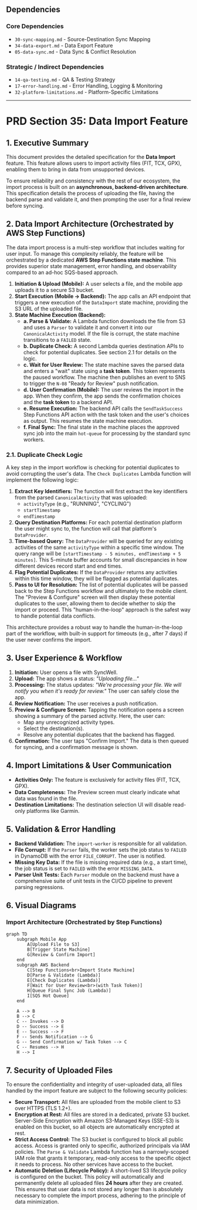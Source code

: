 ## Dependencies

### Core Dependencies
- `30-sync-mapping.md` - Source-Destination Sync Mapping
- `34-data-export.md` - Data Export Feature
- `05-data-sync.md` - Data Sync & Conflict Resolution

### Strategic / Indirect Dependencies
- `14-qa-testing.md` - QA & Testing Strategy
- `17-error-handling.md` - Error Handling, Logging & Monitoring
- `32-platform-limitations.md` - Platform-Specific Limitations

---

# PRD Section 35: Data Import Feature

## 1. Executive Summary

This document provides the detailed specification for the **Data Import** feature. This feature allows users to import activity files (FIT, TCX, GPX), enabling them to bring in data from unsupported devices.

To ensure reliability and consistency with the rest of our ecosystem, the import process is built on an **asynchronous, backend-driven architecture**. This specification details the process of uploading the file, having the backend parse and validate it, and then prompting the user for a final review before syncing.

## 2. Data Import Architecture (Orchestrated by AWS Step Functions)

The data import process is a multi-step workflow that includes waiting for user input. To manage this complexity reliably, the feature will be orchestrated by a dedicated **AWS Step Functions state machine**. This provides superior state management, error handling, and observability compared to an ad-hoc SQS-based approach.

1.  **Initiation & Upload (Mobile):** A user selects a file, and the mobile app uploads it to a secure S3 bucket.
2.  **Start Execution (Mobile -> Backend):** The app calls an API endpoint that triggers a new execution of the `DataImport` state machine, providing the S3 URL of the uploaded file.
3.  **State Machine Execution (Backend):**
    *   **a. Parse & Validate:** A Lambda function downloads the file from S3 and uses a `Parser` to validate it and convert it into our `CanonicalActivity` model. If the file is corrupt, the state machine transitions to a `FAILED` state.
    *   **b. Duplicate Check:** A second Lambda queries destination APIs to check for potential duplicates. See section 2.1 for details on the logic.
    *   **c. Wait for User Review:** The state machine saves the parsed data and enters a "wait" state using a **task token**. This token represents the paused workflow. The machine then publishes an event to SNS to trigger the `N-08` "Ready for Review" push notification.
    *   **d. User Confirmation (Mobile):** The user reviews the import in the app. When they confirm, the app sends the confirmation choices and the **task token** to a backend API.
    *   **e. Resume Execution:** The backend API calls the `SendTaskSuccess` Step Functions API action with the task token and the user's choices as output. This resumes the state machine execution.
    *   **f. Final Sync:** The final state in the machine places the approved sync job into the main `hot-queue` for processing by the standard sync workers.

### 2.1. Duplicate Check Logic

A key step in the import workflow is checking for potential duplicates to avoid corrupting the user's data. The `Check Duplicates` Lambda function will implement the following logic:

1.  **Extract Key Identifiers:** The function will first extract the key identifiers from the parsed `CanonicalActivity` that was uploaded:
    *   `activityType` (e.g., "RUNNING", "CYCLING")
    *   `startTimestamp`
    *   `endTimestamp`
2.  **Query Destination Platforms:** For each potential destination platform the user might sync to, the function will call that platform's `DataProvider`.
3.  **Time-based Query:** The `DataProvider` will be queried for any existing activities of the same `activityType` within a specific time window. The query range will be `[startTimestamp - 5 minutes, endTimestamp + 5 minutes]`. This 5-minute buffer accounts for small discrepancies in how different devices record start and end times.
4.  **Flag Potential Duplicates:** If the `DataProvider` returns any activities within this time window, they will be flagged as potential duplicates.
5.  **Pass to UI for Resolution:** The list of potential duplicates will be passed back to the Step Functions workflow and ultimately to the mobile client. The "Preview & Configure" screen will then display these potential duplicates to the user, allowing them to decide whether to skip the import or proceed. This "human-in-the-loop" approach is the safest way to handle potential data conflicts.

This architecture provides a robust way to handle the human-in-the-loop part of the workflow, with built-in support for timeouts (e.g., after 7 days) if the user never confirms the import.

## 3. User Experience & Workflow

1.  **Initiation:** User opens a file with SyncWell.
2.  **Upload:** The app shows a status: *"Uploading file..."*
3.  **Processing:** The status updates: *"We're processing your file. We will notify you when it's ready for review."* The user can safely close the app.
4.  **Review Notification:** The user receives a push notification.
5.  **Preview & Configure Screen:** Tapping the notification opens a screen showing a summary of the parsed activity. Here, the user can:
    *   Map any unrecognized activity types.
    *   Select the destination(s).
    *   Resolve any potential duplicates that the backend has flagged.
6.  **Confirmation:** The user taps "Confirm Import." The data is then queued for syncing, and a confirmation message is shown.

## 4. Import Limitations & User Communication

*   **Activities Only:** The feature is exclusively for activity files (FIT, TCX, GPX).
*   **Data Completeness:** The Preview screen must clearly indicate what data was found in the file.
*   **Destination Limitations:** The destination selection UI will disable read-only platforms like Garmin.

## 5. Validation & Error Handling

*   **Backend Validation:** The `import-worker` is responsible for all validation.
*   **File Corrupt:** If the `Parser` fails, the worker sets the job status to `FAILED` in DynamoDB with the error `FILE_CORRUPT`. The user is notified.
*   **Missing Key Data:** If the file is missing required data (e.g., a start time), the job status is set to `FAILED` with the error `MISSING_DATA`.
*   **Parser Unit Tests:** Each `Parser` module on the backend must have a comprehensive suite of unit tests in the CI/CD pipeline to prevent parsing regressions.

## 6. Visual Diagrams

### Import Architecture (Orchestrated by Step Functions)
```mermaid
graph TD
    subgraph Mobile App
        A[Upload File to S3]
        B[Trigger State Machine]
        G[Review & Confirm Import]
    end
    subgraph AWS Backend
        C[Step Functions<br>Import State Machine]
        D[Parse & Validate (Lambda)]
        E[Check Duplicates (Lambda)]
        F[Wait for User Review<br>(with Task Token)]
        H[Queue Final Sync Job (Lambda)]
        I[SQS Hot Queue]
    end

    A --> B
    B --> C
    C -- Invokes --> D
    D -- Success --> E
    E -- Success --> F
    F -- Sends Notification --> G
    G -- Send Confirmation w/ Task Token --> C
    C -- Resumes --> H
    H --> I
```

## 7. Security of Uploaded Files

To ensure the confidentiality and integrity of user-uploaded data, all files handled by the import feature are subject to the following security policies:

*   **Secure Transport:** All files are uploaded from the mobile client to S3 over HTTPS (TLS 1.2+).
*   **Encryption at Rest:** All files are stored in a dedicated, private S3 bucket. Server-Side Encryption with Amazon S3-Managed Keys (SSE-S3) is enabled on this bucket, so all objects are automatically encrypted at rest.
*   **Strict Access Control:** The S3 bucket is configured to block all public access. Access is granted only to specific, authorized principals via IAM policies. The `Parse & Validate` Lambda function has a narrowly-scoped IAM role that grants it temporary, read-only access to the specific object it needs to process. No other services have access to the bucket.
*   **Automatic Deletion (Lifecycle Policy):** A short-lived S3 lifecycle policy is configured on the bucket. This policy will automatically and permanently delete all uploaded files **24 hours** after they are created. This ensures that user data is not stored any longer than is absolutely necessary to complete the import process, adhering to the principle of data minimization.
